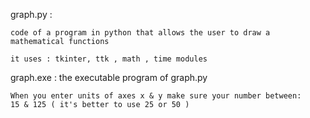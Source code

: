 graph.py :

    code of a program in python that allows the user to draw a mathematical functions

    it uses : tkinter, ttk , math , time modules 

graph.exe :
    the executable program of graph.py

    When you enter units of axes x & y make sure your number between:
    15 & 125 ( it's better to use 25 or 50 )
